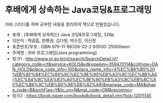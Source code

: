 # 후배에게 상속하는 Java코딩&amp;프로그래밍

자바 스터디를 하며 공부한 내용을 정리하여 책으로 만들었습니다.

* 표제 : (후배에게 상속하는) Java 코딩&프로그래밍, 326p <br>
* 지은이 : 백광흠, 한병권, 김다현, 박수진, 이신정<br>
* 표준번호/부호 : ISBN 979-11-86326-02-2 93500: 25000won<br>
* 주제명 : 자바 프로그래밍[Java programming]<br>
* 링크1 : http://www.nl.go.kr/nl/search/SearchDetail.nl?category_code=ct&service=KOLIS&vdkvgwkey=359470114&colltype=DAN_HOLD&place_code_info=100&place_name_info=4%EC%B8%B5%20%EB%8F%84%EC%84%9C%EC%9E%90%EB%A3%8C%EC%8B%A4(%EC%84%9C%EA%B3%A0%EC%9E%90%EB%A3%8C%EB%8C%80%EC%B6%9C%EB%B0%98%EB%82%A9)&manage_code=MA&shape_code=B&srchFlag=Y&lic_yn=N&mat_code=GM&recomno= <br>
* 링크2 : https://book.naver.com/bookdb/book_detail.nhn?bid=12011145
